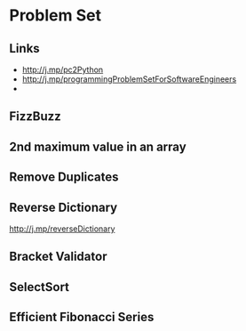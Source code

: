 
# Problem Set 

## Links
  - http://j.mp/pc2Python 
  - http://j.mp/programmingProblemSetForSoftwareEngineers 
  - 


## FizzBuzz 

## 2nd maximum value in an array 

## Remove Duplicates

## Reverse Dictionary
http://j.mp/reverseDictionary

## Bracket Validator 

## SelectSort 

## Efficient Fibonacci Series 

<!--stackedit_data:
eyJoaXN0b3J5IjpbNjYyNjcxNDk3LDEyMDgxNTAxNzIsMzcwMD
AyMzg2XX0=
-->